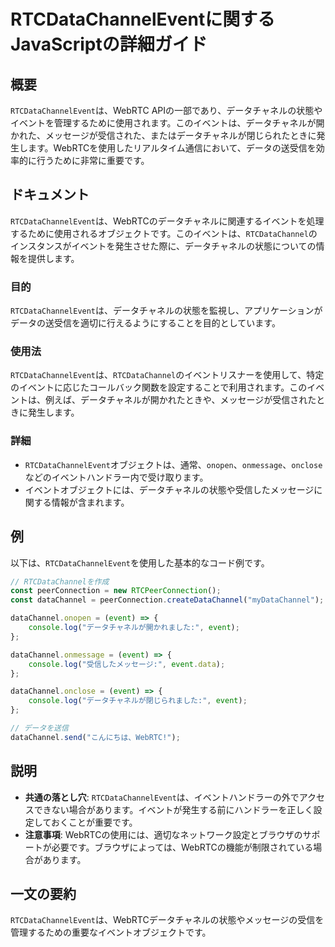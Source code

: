 <!--
Meta Description: # RTCDataChannelEventに関するJavaScriptの詳細ガイド ## 概要 `RTCDataChannelEvent`は、WebRTC APIの一部であり、データチャネルの状態やイベントを管理するために使用されます。このイベントは、データチャネルが開かれた、メッセージが受信された...
Meta Keywords: rtcdatachannelevent, event, datachannel, このイベントは, console
-->

# RTCDataChannelEventに関するJavaScriptの詳細ガイド

## 概要
`RTCDataChannelEvent`は、WebRTC APIの一部であり、データチャネルの状態やイベントを管理するために使用されます。このイベントは、データチャネルが開かれた、メッセージが受信された、またはデータチャネルが閉じられたときに発生します。WebRTCを使用したリアルタイム通信において、データの送受信を効率的に行うために非常に重要です。

## ドキュメント
`RTCDataChannelEvent`は、WebRTCのデータチャネルに関連するイベントを処理するために使用されるオブジェクトです。このイベントは、`RTCDataChannel`のインスタンスがイベントを発生させた際に、データチャネルの状態についての情報を提供します。

### 目的
`RTCDataChannelEvent`は、データチャネルの状態を監視し、アプリケーションがデータの送受信を適切に行えるようにすることを目的としています。

### 使用法
`RTCDataChannelEvent`は、`RTCDataChannel`のイベントリスナーを使用して、特定のイベントに応じたコールバック関数を設定することで利用されます。このイベントは、例えば、データチャネルが開かれたときや、メッセージが受信されたときに発生します。

### 詳細
- `RTCDataChannelEvent`オブジェクトは、通常、`onopen`、`onmessage`、`onclose`などのイベントハンドラー内で受け取ります。
- イベントオブジェクトには、データチャネルの状態や受信したメッセージに関する情報が含まれます。

## 例
以下は、`RTCDataChannelEvent`を使用した基本的なコード例です。

```javascript
// RTCDataChannelを作成
const peerConnection = new RTCPeerConnection();
const dataChannel = peerConnection.createDataChannel("myDataChannel");

dataChannel.onopen = (event) => {
    console.log("データチャネルが開かれました:", event);
};

dataChannel.onmessage = (event) => {
    console.log("受信したメッセージ:", event.data);
};

dataChannel.onclose = (event) => {
    console.log("データチャネルが閉じられました:", event);
};

// データを送信
dataChannel.send("こんにちは、WebRTC!");
```

## 説明
- **共通の落とし穴**: `RTCDataChannelEvent`は、イベントハンドラーの外でアクセスできない場合があります。イベントが発生する前にハンドラーを正しく設定しておくことが重要です。
- **注意事項**: WebRTCの使用には、適切なネットワーク設定とブラウザのサポートが必要です。ブラウザによっては、WebRTCの機能が制限されている場合があります。

## 一文の要約
`RTCDataChannelEvent`は、WebRTCデータチャネルの状態やメッセージの受信を管理するための重要なイベントオブジェクトです。